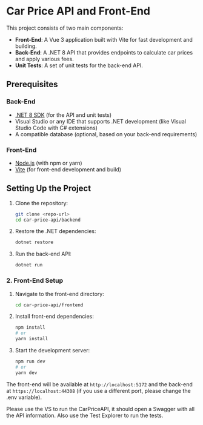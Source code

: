 
# Car Price API and Front-End

This project consists of two main components:

- **Front-End**: A Vue 3 application built with Vite for fast development and building.
- **Back-End**: A .NET 8 API that provides endpoints to calculate car prices and apply various fees.
- **Unit Tests**: A set of unit tests for the back-end API.

## Prerequisites

### Back-End
- [.NET 8 SDK](https://dotnet.microsoft.com/download/dotnet) (for the API and unit tests)
- Visual Studio or any IDE that supports .NET development (like Visual Studio Code with C# extensions)
- A compatible database (optional, based on your back-end requirements)

### Front-End
- [Node.js](https://nodejs.org/) (with npm or yarn)
- [Vite](https://vitejs.dev/) (for front-end development and build)

## Setting Up the Project

1. Clone the repository:
   ```bash
   git clone <repo-url>
   cd car-price-api/backend
   ```

2. Restore the .NET dependencies:
   ```bash
   dotnet restore
   ```

3. Run the back-end API:
   ```bash
   dotnet run
   ```
### 2. Front-End Setup

1. Navigate to the front-end directory:
   ```bash
   cd car-price-api/frontend
   ```
2. Install front-end dependencies:
   ```bash
   npm install
   # or
   yarn install
   ```

3. Start the development server:
   ```bash
   npm run dev
   # or
   yarn dev
   ```

The front-end will be available at `http://localhost:5172` and the back-end at `https://localhost:44308` (if you use a different port, please change the .env variable).

Please use the VS to run the CarPriceAPI, it should open a Swagger with all the API information. Also use the Test Explorer to run the tests.
